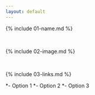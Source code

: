 ```yaml
---
layout: default
---
```


{% include 01-name.md %}

<br>

{% include 02-image.md %}

<br>

{% include 03-links.md %}

*- Option 1
*- Option 2
*- Option 3
